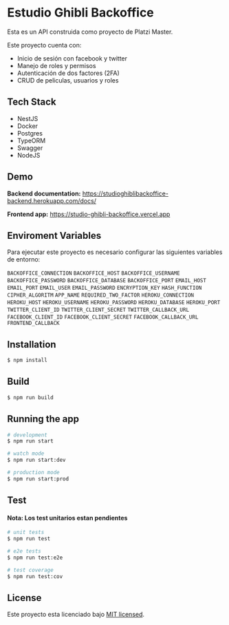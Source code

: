 <p align="center">
    <h1> Estudio Ghibli Backoffice</h1>
</p>

Esta es un API construida como proyecto de Platzi Master.

Este proyecto cuenta con:

* Inicio de sesión con facebook y twitter
* Manejo de roles y permisos
* Autenticación de dos factores (2FA)
* CRUD de peliculas, usuarios y roles

## Tech Stack

* NestJS
* Docker
* Postgres
* TypeORM
* Swagger
* NodeJS

## Demo

**Backend documentation:** https://studioghiblibackoffice-backend.herokuapp.com/docs/

**Frontend app:** https://studio-ghibli-backoffice.vercel.app

## Enviroment Variables

Para ejecutar este proyecto es necesario configurar las siguientes variables de entorno:

`BACKOFFICE_CONNECTION`
`BACKOFFICE_HOST`
`BACKOFFICE_USERNAME`
`BACKOFFICE_PASSWORD`
`BACKOFFICE_DATABASE`
`BACKOFFICE_PORT`
`EMAIL_HOST`
`EMAIL_PORT`
`EMAIL_USER`
`EMAIL_PASSWORD`
`ENCRYPTION_KEY`
`HASH_FUNCTION`
`CIPHER_ALGORITM`
`APP_NAME`
`REQUIRED_TWO_FACTOR`
`HEROKU_CONNECTION`
`HEROKU_HOST`
`HEROKU_USERNAME`
`HEROKU_PASSWORD`
`HEROKU_DATABASE`
`HEROKU_PORT`
`TWITTER_CLIENT_ID`
`TWITTER_CLIENT_SECRET`
`TWITTER_CALLBACK_URL`
`FACEBOOK_CLIENT_ID`
`FACEBOOK_CLIENT_SECRET`
`FACEBOOK_CALLBACK_URL`
`FRONTEND_CALLBACK`

## Installation

```bash
$ npm install
```

## Build

```bash
$ npm run build
```

## Running the app

```bash
# development
$ npm run start

# watch mode
$ npm run start:dev

# production mode
$ npm run start:prod
```

## Test

#### Nota: Los test unitarios estan pendientes


```bash
# unit tests
$ npm run test

# e2e tests
$ npm run test:e2e

# test coverage
$ npm run test:cov
```


## License

Este proyecto esta licenciado bajo [MIT licensed](LICENSE).
